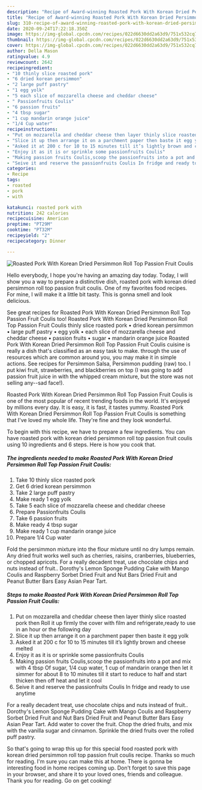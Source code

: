 ```yaml
---
description: "Recipe of Award-winning Roasted Pork With Korean Dried Persimmon Roll Top Passion Fruit Coulis"
title: "Recipe of Award-winning Roasted Pork With Korean Dried Persimmon Roll Top Passion Fruit Coulis"
slug: 310-recipe-of-award-winning-roasted-pork-with-korean-dried-persimmon-roll-top-passion-fruit-coulis
date: 2020-09-24T17:22:18.350Z
image: https://img-global.cpcdn.com/recipes/022d6630dd2a63d9/751x532cq70/roasted-pork-with-korean-dried-persimmon-roll-top-passion-fruit-coulis-recipe-main-photo.jpg
thumbnail: https://img-global.cpcdn.com/recipes/022d6630dd2a63d9/751x532cq70/roasted-pork-with-korean-dried-persimmon-roll-top-passion-fruit-coulis-recipe-main-photo.jpg
cover: https://img-global.cpcdn.com/recipes/022d6630dd2a63d9/751x532cq70/roasted-pork-with-korean-dried-persimmon-roll-top-passion-fruit-coulis-recipe-main-photo.jpg
author: Della Mason
ratingvalue: 4.9
reviewcount: 2642
recipeingredient:
- "10 thinly slice roasted pork"
- "6 dried korean persimmon"
- "2 large puff pastry"
- "1 egg yolk"
- "5 each slice of mozzarella cheese and cheddar cheese"
- " Passionfruits Coulis"
- "6 passion fruits"
- "4 tbsp sugar"
- "1 cup mandarin orange juice"
- "1/4 Cup water"
recipeinstructions:
- "Put on mozzarella and cheddar cheese then layer thinly slice roasted pork then Roll it up firmly the cover with film and refrigerate,ready to use in an hour or the following day"
- "Slice it up then arrange it on a parchment paper then baste it egg yolk"
- "Asked it at 200 c for 10 to 15 minutes till it’s lightly brown and cheese melted"
- "Enjoy it as it is or sprinkle some passionfruits Coulis"
- "Making passion fruits Coulis,scoop the passionfruits into a pot and mix with 4 tbsp Of sugar, 1/4 cup water, 1 cup of mandarin orange then let it simmer for about 8 to 10 minutes till it start to reduce to half and start thicken then off heat and let it cool"
- "Seive it and reserve the passionfruits Coulis In fridge and ready to use anytime"
categories:
- Recipe
tags:
- roasted
- pork
- with

katakunci: roasted pork with 
nutrition: 242 calories
recipecuisine: American
preptime: "PT29M"
cooktime: "PT32M"
recipeyield: "2"
recipecategory: Dinner

---
```



![Roasted Pork With Korean Dried Persimmon Roll Top Passion Fruit Coulis](https://img-global.cpcdn.com/recipes/022d6630dd2a63d9/751x532cq70/roasted-pork-with-korean-dried-persimmon-roll-top-passion-fruit-coulis-recipe-main-photo.jpg)

Hello everybody, I hope you're having an amazing day today. Today, I will show you a way to prepare a distinctive dish, roasted pork with korean dried persimmon roll top passion fruit coulis. One of my favorites food recipes. For mine, I will make it a little bit tasty. This is gonna smell and look delicious.

See great recipes for Roasted Pork With Korean Dried Persimmon Roll Top Passion Fruit Coulis too! Roasted Pork With Korean Dried Persimmon Roll Top Passion Fruit Coulis thinly slice roasted pork • dried korean persimmon • large puff pastry • egg yolk • each slice of mozzarella cheese and cheddar cheese • passion fruits • sugar • mandarin orange juice Roasted Pork With Korean Dried Persimmon Roll Top Passion Fruit Coulis cuisine is really a dish that&#39;s classified as an easy task to make. through the use of resources which are common around you, you may make it in simple actions. See recipes for Persimmon Salsa, Persimmon pudding (raw) too. I put kiwi fruit, strawberries, and blackberries on top (I was going to add passion fruit juice in with the whipped cream mixture, but the store was not selling any--sad face!).

Roasted Pork With Korean Dried Persimmon Roll Top Passion Fruit Coulis is one of the most popular of recent trending foods in the world. It's enjoyed by millions every day. It is easy, it is fast, it tastes yummy. Roasted Pork With Korean Dried Persimmon Roll Top Passion Fruit Coulis is something that I've loved my whole life. They're fine and they look wonderful.


To begin with this recipe, we have to prepare a few ingredients. You can have roasted pork with korean dried persimmon roll top passion fruit coulis using 10 ingredients and 6 steps. Here is how you cook that.

<!--inarticleads1-->

##### The ingredients needed to make Roasted Pork With Korean Dried Persimmon Roll Top Passion Fruit Coulis:

1. Take 10 thinly slice roasted pork
1. Get 6 dried korean persimmon
1. Take 2 large puff pastry
1. Make ready 1 egg yolk
1. Take 5 each slice of mozzarella cheese and cheddar cheese
1. Prepare  Passionfruits Coulis
1. Take 6 passion fruits
1. Make ready 4 tbsp sugar
1. Make ready 1 cup mandarin orange juice
1. Prepare 1/4 Cup water


Fold the persimmon mixture into the flour mixture until no dry lumps remain. Any dried fruit works well such as cherries, raisins, cranberries, blueberries, or chopped apricots. For a really decadent treat, use chocolate chips and nuts instead of fruit.. Dorothy&#39;s Lemon Sponge Pudding Cake with Mango Coulis and Raspberry Sorbet Dried Fruit and Nut Bars Dried Fruit and Peanut Butter Bars Easy Asian Pear Tart. 

<!--inarticleads2-->

##### Steps to make Roasted Pork With Korean Dried Persimmon Roll Top Passion Fruit Coulis:

1. Put on mozzarella and cheddar cheese then layer thinly slice roasted pork then Roll it up firmly the cover with film and refrigerate,ready to use in an hour or the following day
1. Slice it up then arrange it on a parchment paper then baste it egg yolk
1. Asked it at 200 c for 10 to 15 minutes till it’s lightly brown and cheese melted
1. Enjoy it as it is or sprinkle some passionfruits Coulis
1. Making passion fruits Coulis,scoop the passionfruits into a pot and mix with 4 tbsp Of sugar, 1/4 cup water, 1 cup of mandarin orange then let it simmer for about 8 to 10 minutes till it start to reduce to half and start thicken then off heat and let it cool
1. Seive it and reserve the passionfruits Coulis In fridge and ready to use anytime


For a really decadent treat, use chocolate chips and nuts instead of fruit.. Dorothy&#39;s Lemon Sponge Pudding Cake with Mango Coulis and Raspberry Sorbet Dried Fruit and Nut Bars Dried Fruit and Peanut Butter Bars Easy Asian Pear Tart. Add water to cover the fruit. Chop the dried fruits, and mix with the vanilla sugar and cinnamon. Sprinkle the dried fruits over the rolled puff pastry. 

So that's going to wrap this up for this special food roasted pork with korean dried persimmon roll top passion fruit coulis recipe. Thanks so much for reading. I'm sure you can make this at home. There is gonna be interesting food in home recipes coming up. Don't forget to save this page in your browser, and share it to your loved ones, friends and colleague. Thank you for reading. Go on get cooking!

